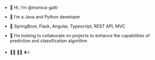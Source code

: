- 👋 Hi, I’m @monica-gatti
- 👀 I’m a Java and Python developer
- 🌱 SpringBoot, Flask, Angular, Typescript, REST API, MVC  
- 💞️ I’m looking to collaborate on projects to enhance the capabilities of prediction and classification algorithm

- 🧎‍♀️ :biking_woman: :basketball_woman:

<!---
monica-gatti/monica-gatti is a ✨ special ✨ repository because its `README.md` (this file) appears on your GitHub profile.
You can click the Preview link to take a look at your changes.
--->
